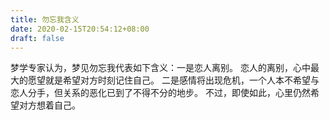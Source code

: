 ```yaml
---
title: 勿忘我含义
date: 2020-02-15T20:54:12+08:00
draft: false
---
```


梦学专家认为，梦见勿忘我代表如下含义：一是恋人离别。
恋人的离别，心中最大的愿望就是希望对方时刻记住自己。
二是感情将出现危机，一个人本不希望与恋人分手，但关系的恶化已到了不得不分的地步。
不过，即使如此，心里仍然希望对方想着自己。

